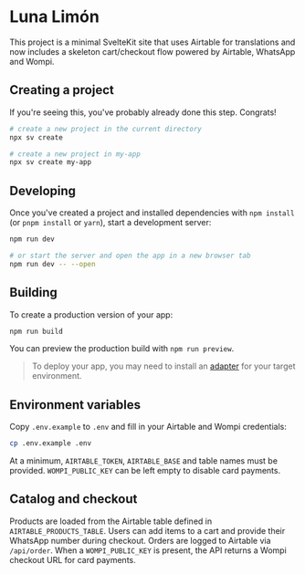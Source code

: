 # Luna Limón

This project is a minimal SvelteKit site that uses Airtable for translations and now includes a skeleton cart/checkout flow powered by Airtable, WhatsApp and Wompi.

## Creating a project

If you're seeing this, you've probably already done this step. Congrats!

```bash
# create a new project in the current directory
npx sv create

# create a new project in my-app
npx sv create my-app
```

## Developing

Once you've created a project and installed dependencies with `npm install` (or `pnpm install` or `yarn`), start a development server:

```bash
npm run dev

# or start the server and open the app in a new browser tab
npm run dev -- --open
```

## Building

To create a production version of your app:

```bash
npm run build
```

You can preview the production build with `npm run preview`.

> To deploy your app, you may need to install an [adapter](https://svelte.dev/docs/kit/adapters) for your target environment.

## Environment variables

Copy `.env.example` to `.env` and fill in your Airtable and Wompi credentials:

```bash
cp .env.example .env
```

At a minimum, `AIRTABLE_TOKEN`, `AIRTABLE_BASE` and table names must be provided. `WOMPI_PUBLIC_KEY` can be left empty to disable card payments.

## Catalog and checkout

Products are loaded from the Airtable table defined in `AIRTABLE_PRODUCTS_TABLE`.
Users can add items to a cart and provide their WhatsApp number during checkout. Orders are logged to Airtable via `/api/order`. When a `WOMPI_PUBLIC_KEY` is present, the API returns a Wompi checkout URL for card payments.
